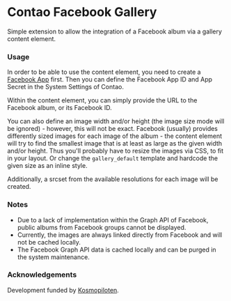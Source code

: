 Contao Facebook Gallery
===================

Simple extension to allow the integration of a Facebook album via a gallery content element. 

### Usage

In order to be able to use the content element, you need to create a [Facebook App](https://developers.facebook.com) first. Then you can define the Facebook App ID and App Secret in the System Settings of Contao.

Within the content element, you can simply provide the URL to the Facebook album, or its Facebook ID. 

You can also define an image width and/or height (the image size mode will be ignored) - however, this will not be exact. Facebook (usually) provides differently sized images for each image of the album - the content element will try to find the smallest image that is at least as large as the given width and/or height. Thus you'll probably have to resize the images via CSS, to fit in your layout. Or change the `gallery_default` template and hardcode the given size as an inline style. 

Additionally, a srcset from the available resolutions for each image will be created.

### Notes

* Due to a lack of implementation within the Graph API of Facebook, public albums from Facebook groups cannot be displayed.
* Currently, the images are always linked directly from Facebook and will not be cached locally.
* The Facebook Graph API data is cached locally and can be purged in the system maintenance.

### Acknowledgements

Development funded by [Kosmopiloten](http://www.kosmopiloten.at).
